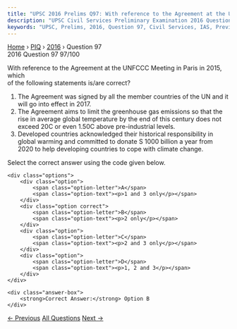 ```yaml
---
title: "UPSC 2016 Prelims Q97: With reference to the Agreement at the UNFCCC Meeting in Par..."
description: "UPSC Civil Services Preliminary Examination 2016 Question 97 with options and answer"
keywords: "UPSC, Prelims, 2016, Question 97, Civil Services, IAS, Previous Year Questions"
---
```


<nav class="breadcrumb">
    <a href="../../">Home</a>
    <span>›</span>
    <a href="../">PIQ</a>
    <span>›</span>
    <a href="./">2016</a>
    <span>›</span>
    <span>Question 97</span>
</nav>

<div class="question-header">
    <div class="question-meta">
        <span class="year-badge">2016</span>
        <span class="question-number">Question 97</span>
        <span class="progress">97/100</span>
    </div>
    <div class="progress-bar">
        <div class="progress-fill" style="width: 97.0%"></div>
    </div>
</div>

<div class="question-content">
    <div class="question-text">
        <p>With reference to the Agreement at the UNFCCC Meeting in Paris in 2015, which<br />
of the following statements is/are correct?</p>
<ol>
<li>The Agreement was signed by all the member countries of the UN and it will go into effect in 2017.</li>
<li>The Agreement aims to limit the greenhouse gas emissions so that the rise in average global temperature by the end of this century does not exceed 20C or even 1.50C above pre-industrial levels.</li>
<li>Developed countries acknowledged their historical responsibility in global warming and committed to donate S 1000 billion a year from 2020 to help developing countries to cope with climate change.</li>
</ol>
<p>Select the correct answer using the code given below.</p>
    </div>
    
    <div class="options">
        <div class="option">
            <span class="option-letter">A</span>
            <span class="option-text"><p>1 and 3 only</p></span>
        </div>
        <div class="option correct">
            <span class="option-letter">B</span>
            <span class="option-text"><p>2 only</p></span>
        </div>
        <div class="option">
            <span class="option-letter">C</span>
            <span class="option-text"><p>2 and 3 only</p></span>
        </div>
        <div class="option">
            <span class="option-letter">D</span>
            <span class="option-text"><p>1, 2 and 3</p></span>
        </div>
    </div>

    <div class="answer-box">
        <strong>Correct Answer:</strong> Option B
    </div>
</div>

<div class="question-nav">
    <a href="../q096-recently-which-of-the-following-states-has-explore/" class="nav-btn prev">← Previous</a>
    <a href="../" class="nav-btn center">All Questions</a>
    <a href="../q098-consider-the-following-statements-1-the-sustainabl/" class="nav-btn next">Next →</a>
</div>

